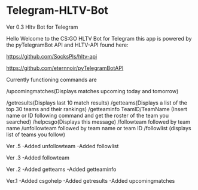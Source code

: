 # Telegram-HLTV-Bot
Ver 0.3 Hltv Bot for Telegram


Hello Welcome to the CS:GO HLTV Bot for Telegram this app
is powered by the pyTelegramBot API and HLTV-API found here:

https://github.com/SocksPls/hltv-api

https://github.com/eternnoir/pyTelegramBotAPI
                             
Currently functioning commands are

/upcomingmatches(Displays matches upcoming today and tomorrow)

/getresults(Displays last 10 match results)
/getteams(Displays a list of the top 30 teams and their rankings)
/getteaminfo TeamID/TeamName  (Insert name or ID following command and get the roster of the team you searched)
/helpcsgo(Displays this message)
/followteam followed by team name
/unfollowteam followed by team name or team ID
/followlist (displays list of teams you follow)


Ver .5
-Added unfollowteam
-Added followlist

Ver .3
-Added followteam 
                           
Ver .2 
-Added getteams
-Added getteaminfo

Ver.1
-Added csgohelp
-Added getresults
-Added upcomingmatches
